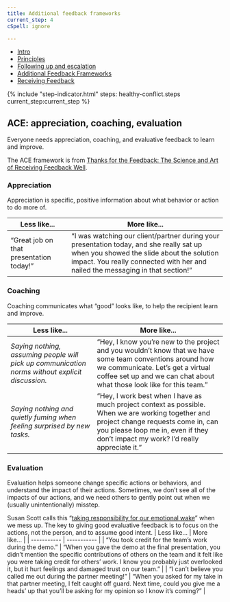 ```yaml
---
title: Additional feedback frameworks
current_step: 4
cSpell: ignore 

---
```

<div class="grid-row grid-gap">
  <div class="tablet:grid-col-4 margin-bottom-4 tablet:margin-bottom-0">
    <nav aria-label="Side navigation,">
  <ul class="usa-sidenav">
    <li class="usa-sidenav__item">
      <a href="/general-information-and-resources/conflict-feedback-intro" >Intro</a>
    </li>
    <li class="usa-sidenav__item">
      <a href="{{ '/general-information-and-resources/conflict-feedback-principles' | url }}">Principles</a>
    </li>
    <li class="usa-sidenav__item">
      <a href="{{ '/general-information-and-resources/conflict-feedback-follow-up-escalation' | url }}">Following up and escalation</a>
    </li>
    <li class="usa-sidenav__item">
      <a href="'javascript:void(0);'" class="usa-current">Additional Feedback Frameworks</a>
    </li>
    <li class="usa-sidenav__item">
      <a href="{{ '/general-information-and-resources/conflict-feedback-receiving-feedback' | url }}">Receiving Feedback</a>
    </li>
  </ul>
</nav>
</div>

{% include "step-indicator.html" steps: healthy-conflict.steps current_step:current_step  %}



## ACE: appreciation, coaching, evaluation
Everyone needs appreciation, coaching, and evaluative feedback to learn and improve. 

The ACE framework is from [Thanks for the Feedback: The Science and Art of Receiving Feedback Well](https://www.penguinrandomhouse.com/books/313485/thanks-for-the-feedback-by-douglas-stone-and-sheila-heen/).

### Appreciation
Appreciation is specific, positive information about what behavior or action to do more of. 

| Less like...      | More like... |
| ----------- | ----------- |
| “Great job on that presentation today!”      | “I was watching our client/partner during your presentation today, and she really sat up when you showed the slide about the solution impact. You really connected with her and nailed the messaging in that section!”       |

### Coaching 
Coaching communicates what “good” looks like, to help the recipient learn and improve. 

| Less like...      | More like... |
| ----------- | ----------- |
| _Saying nothing, assuming people will pick up communication norms without explicit discussion._    | “Hey, I know you’re new to the project and you wouldn’t know that we have some team conventions around how we communicate. Let’s get a virtual coffee set up and we can chat about what those look like for this team.”  |
| _Saying nothing and quietly fuming when feeling surprised by new tasks._    | “Hey, I work best when I have as much project context as possible. When we are working together and project change requests come in, can you please loop me in, even if they don’t impact my work? I’d really appreciate it.”  |

### Evaluation 
Evaluation helps someone change specific actions or behaviors, and understand the impact of their actions. Sometimes, we don’t see all of the impacts of our actions, and we need others to gently point out when we (usually unintentionally) misstep. 

Susan Scott calls this “[taking responsibility for our emotional wake](https://learningforward.org/wp-content/uploads/2009/08/scott304.pdf)” when we mess up. The key to giving good evaluative feedback is to focus on the actions, not the person, and to assume good intent.
| Less like...      | More like... |
| ----------- | ----------- |
| “You took credit for the team’s work during the demo.”    | “When you gave the demo at the final presentation, you didn’t mention the specific contributions of others on the team and it felt like you were taking credit for others’ work. I know you probably just overlooked it, but it hurt feelings and damaged trust on our team.”  |
| “I can’t believe you called me out during the partner meeting!”    |  “When you asked for my take in that partner meeting, I felt caught off guard. Next time, could you give me a heads’ up that you’ll be asking for my opinion so I know it’s coming?”  |
